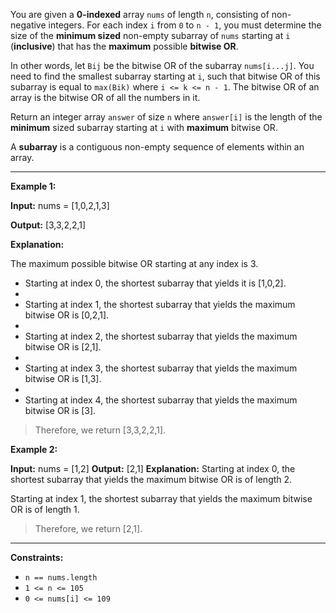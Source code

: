You are given a **0-indexed** array `nums` of length `n`, consisting of non-negative integers. For each index `i` from `0` to `n - 1`, you must determine the size of the **minimum sized** non-empty subarray of `nums` starting at `i` (**inclusive**) that has the **maximum** possible **bitwise OR**.

In other words, let `Bij` be the bitwise OR of the subarray `nums[i...j]`. You need to find the smallest subarray starting at `i`, such that bitwise OR of this subarray is equal to `max(Bik)` where `i <= k <= n - 1`.
The bitwise OR of an array is the bitwise OR of all the numbers in it.

Return an integer array `answer` of size `n` where `answer[i]` is the length of the **minimum** sized subarray starting at `i` with **maximum** bitwise OR.

A **subarray** is a contiguous non-empty sequence of elements within an array.

 ---

**Example 1:**

**Input:** nums = [1,0,2,1,3]

**Output:** [3,3,2,2,1]

**Explanation:**

The maximum possible bitwise OR starting at any index is 3.

- Starting at index 0, the shortest subarray that yields it is [1,0,2].
- 
- Starting at index 1, the shortest subarray that yields the maximum bitwise OR is [0,2,1].
- 
- Starting at index 2, the shortest subarray that yields the maximum bitwise OR is [2,1].
- 
- Starting at index 3, the shortest subarray that yields the maximum bitwise OR is [1,3].
- 
- Starting at index 4, the shortest subarray that yields the maximum bitwise OR is [3]. 

> Therefore, we return [3,3,2,2,1].

**Example 2:**

**Input:** nums = [1,2]
**Output:** [2,1]
**Explanation:**
Starting at index 0, the shortest subarray that yields the maximum bitwise OR is of length 2.

Starting at index 1, the shortest subarray that yields the maximum bitwise OR is of length 1.

> Therefore, we return [2,1].
 
---

**Constraints:**

* `n == nums.length`
* `1 <= n <= 105`
* `0 <= nums[i] <= 109`